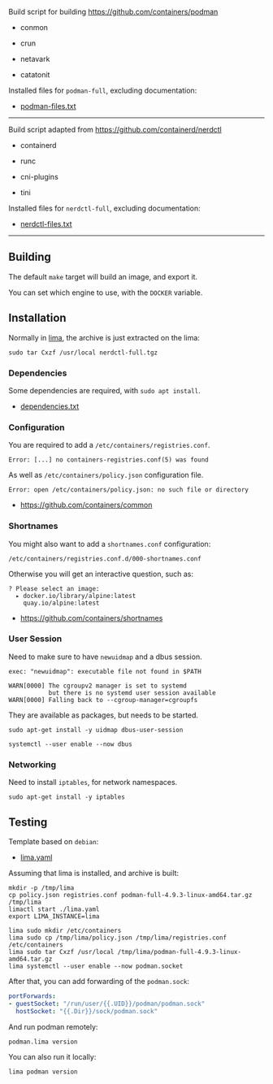 
Build script for building <https://github.com/containers/podman>

* conmon
* crun

* netavark
* catatonit

Installed files for `podman-full`, excluding documentation:

* [podman-files.txt](./podman-files.txt)

----

Build script adapted from <https://github.com/containerd/nerdctl>

* containerd
* runc

* cni-plugins
* tini

Installed files for `nerdctl-full`, excluding documentation:

* [nerdctl-files.txt](./nerdctl-files.txt)

----

## Building

The default `make` target will build an image, and export it.

You can set which engine to use, with the `DOCKER` variable.

## Installation

Normally in [lima](https://lima-vm.io), the archive is just extracted on the lima:

`sudo tar Cxzf /usr/local nerdctl-full.tgz`

### Dependencies

Some dependencies are required, with `sudo apt install`.

* [dependencies.txt](./dependencies.txt)

### Configuration

You are required to add a `/etc/containers/registries.conf`.

```
Error: [...] no containers-registries.conf(5) was found
```

As well as `/etc/containers/policy.json` configuration file.

```
Error: open /etc/containers/policy.json: no such file or directory
```

* <https://github.com/containers/common>

### Shortnames


You might also want to add a `shortnames.conf` configuration:

`/etc/containers/registries.conf.d/000-shortnames.conf`

Otherwise you will get an interactive question, such as:

```
? Please select an image:
  ▸ docker.io/library/alpine:latest
    quay.io/alpine:latest
```

* <https://github.com/containers/shortnames>

### User Session

Need to make sure to have `newuidmap` and a dbus session.

```
exec: "newuidmap": executable file not found in $PATH
```

```
WARN[0000] The cgroupv2 manager is set to systemd
           but there is no systemd user session available
WARN[0000] Falling back to --cgroup-manager=cgroupfs
```

They are available as packages, but needs to be started.

```
sudo apt-get install -y uidmap dbus-user-session
```

```
systemctl --user enable --now dbus
```

### Networking

Need to install `iptables`, for network namespaces.

```
sudo apt-get install -y iptables
```

## Testing

Template based on `debian`:

* [lima.yaml](./lima.yaml)

Assuming that lima is installed, and archive is built:

```shell
mkdir -p /tmp/lima
cp policy.json registries.conf podman-full-4.9.3-linux-amd64.tar.gz /tmp/lima
limactl start ./lima.yaml
export LIMA_INSTANCE=lima

lima sudo mkdir /etc/containers
lima sudo cp /tmp/lima/policy.json /tmp/lima/registries.conf /etc/containers
lima sudo tar Cxzf /usr/local /tmp/lima/podman-full-4.9.3-linux-amd64.tar.gz
lima systemctl --user enable --now podman.socket
```

After that, you can add forwarding of the `podman.sock`:

```yaml
portForwards:
- guestSocket: "/run/user/{{.UID}}/podman/podman.sock"
  hostSocket: "{{.Dir}}/sock/podman.sock"
```

And run podman remotely:

`podman.lima version`

You can also run it locally:

`lima podman version`
